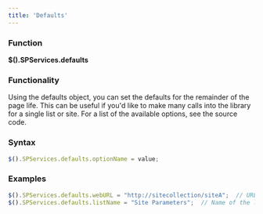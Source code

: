 ```yaml
---
title: 'Defaults'
---
```


### Function

**$().SPServices.defaults**

### Functionality

Using the defaults object, you can set the defaults for the remainder of the page life. This can be useful if you'd like to make many calls into the library for a single list or site. For a list of the available options, see the source code.

### Syntax
```javascript
$().SPServices.defaults.optionName = value;
```

### Examples

```javascript
$().SPServices.defaults.webURL = "http://sitecollection/siteA";  // URL of the target Web
$().SPServices.defaults.listName = "Site Parameters";  // Name of the list for list operations
```
